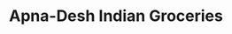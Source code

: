 ---
title: "Apna-Desh Indian Groceries"
url: /rosedale/apna-desh-indian-groceries/
shop: Supermarkt
---